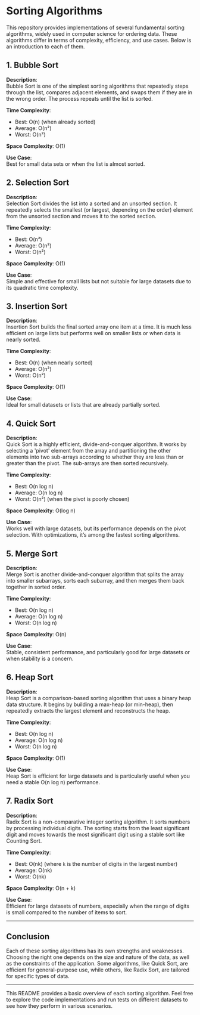 # Sorting Algorithms

This repository provides implementations of several fundamental sorting algorithms, widely used in computer science for ordering data. These algorithms differ in terms of complexity, efficiency, and use cases. Below is an introduction to each of them.

## 1. Bubble Sort

**Description**:  
Bubble Sort is one of the simplest sorting algorithms that repeatedly steps through the list, compares adjacent elements, and swaps them if they are in the wrong order. The process repeats until the list is sorted.

**Time Complexity**:

- Best: O(n) (when already sorted)
- Average: O(n²)
- Worst: O(n²)

**Space Complexity**: O(1)

**Use Case**:  
Best for small data sets or when the list is almost sorted.

## 2. Selection Sort

**Description**:  
Selection Sort divides the list into a sorted and an unsorted section. It repeatedly selects the smallest (or largest, depending on the order) element from the unsorted section and moves it to the sorted section.

**Time Complexity**:

- Best: O(n²)
- Average: O(n²)
- Worst: O(n²)

**Space Complexity**: O(1)

**Use Case**:  
Simple and effective for small lists but not suitable for large datasets due to its quadratic time complexity.

## 3. Insertion Sort

**Description**:  
Insertion Sort builds the final sorted array one item at a time. It is much less efficient on large lists but performs well on smaller lists or when data is nearly sorted.

**Time Complexity**:

- Best: O(n) (when nearly sorted)
- Average: O(n²)
- Worst: O(n²)

**Space Complexity**: O(1)

**Use Case**:  
Ideal for small datasets or lists that are already partially sorted.

## 4. Quick Sort

**Description**:  
Quick Sort is a highly efficient, divide-and-conquer algorithm. It works by selecting a 'pivot' element from the array and partitioning the other elements into two sub-arrays according to whether they are less than or greater than the pivot. The sub-arrays are then sorted recursively.

**Time Complexity**:

- Best: O(n log n)
- Average: O(n log n)
- Worst: O(n²) (when the pivot is poorly chosen)

**Space Complexity**: O(log n)

**Use Case**:  
Works well with large datasets, but its performance depends on the pivot selection. With optimizations, it’s among the fastest sorting algorithms.

## 5. Merge Sort

**Description**:  
Merge Sort is another divide-and-conquer algorithm that splits the array into smaller subarrays, sorts each subarray, and then merges them back together in sorted order.

**Time Complexity**:

- Best: O(n log n)
- Average: O(n log n)
- Worst: O(n log n)

**Space Complexity**: O(n)

**Use Case**:  
Stable, consistent performance, and particularly good for large datasets or when stability is a concern.

## 6. Heap Sort

**Description**:  
Heap Sort is a comparison-based sorting algorithm that uses a binary heap data structure. It begins by building a max-heap (or min-heap), then repeatedly extracts the largest element and reconstructs the heap.

**Time Complexity**:

- Best: O(n log n)
- Average: O(n log n)
- Worst: O(n log n)

**Space Complexity**: O(1)

**Use Case**:  
Heap Sort is efficient for large datasets and is particularly useful when you need a stable O(n log n) performance.

## 7. Radix Sort

**Description**:  
Radix Sort is a non-comparative integer sorting algorithm. It sorts numbers by processing individual digits. The sorting starts from the least significant digit and moves towards the most significant digit using a stable sort like Counting Sort.

**Time Complexity**:

- Best: O(nk) (where `k` is the number of digits in the largest number)
- Average: O(nk)
- Worst: O(nk)

**Space Complexity**: O(n + k)

**Use Case**:  
Efficient for large datasets of numbers, especially when the range of digits is small compared to the number of items to sort.

---

## Conclusion

Each of these sorting algorithms has its own strengths and weaknesses. Choosing the right one depends on the size and nature of the data, as well as the constraints of the application. Some algorithms, like Quick Sort, are efficient for general-purpose use, while others, like Radix Sort, are tailored for specific types of data.

---

This README provides a basic overview of each sorting algorithm. Feel free to explore the code implementations and run tests on different datasets to see how they perform in various scenarios.
